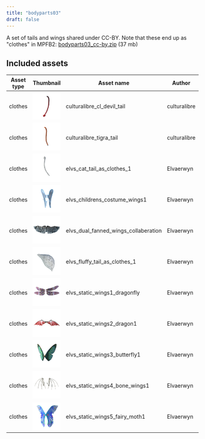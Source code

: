 ```yaml
---
title: "bodyparts03"
draft: false
---
```


A set of tails and wings shared under CC-BY. Note that these end up as "clothes" in MPFB2: [bodyparts03_cc-by.zip](http://files.makehumancommunity.org/asset_packs/bodyparts03/bodyparts03_cc-by.zip) (37 mb)


## Included assets

| Asset type | Thumbnail | Asset name | Author | Source | License |
| ---------- | --------- | ---------- | ------ | ------ | ------- |
| clothes | ![culturalibre_cl_devil_tail.png](culturalibre_cl_devil_tail.png) | culturalibre_cl_devil_tail | culturalibre | [asset repo](http://www.makehumancommunity.org/node/3248) | CC-BY |
| clothes | ![culturalibre_tigra_tail.png](culturalibre_tigra_tail.png) | culturalibre_tigra_tail | culturalibre | [asset repo](http://www.makehumancommunity.org/node/3265) | CC-BY |
| clothes | ![elvs_cat_tail_as_clothes_1.png](elvs_cat_tail_as_clothes_1.png) | elvs_cat_tail_as_clothes_1 | Elvaerwyn | [asset repo](http://www.makehumancommunity.org/node/1269) | CC-BY |
| clothes | ![elvs_childrens_costume_wings1.png](elvs_childrens_costume_wings1.png) | elvs_childrens_costume_wings1 | Elvaerwyn | [asset repo](http://www.makehumancommunity.org/node/1468) | CC-BY |
| clothes | ![elvs_dual_fanned_wings_collaberation.png](elvs_dual_fanned_wings_collaberation.png) | elvs_dual_fanned_wings_collaberation | Elvaerwyn | [asset repo](http://www.makehumancommunity.org/node/1514) | CC-BY |
| clothes | ![elvs_fluffy_tail_as_clothes_1.png](elvs_fluffy_tail_as_clothes_1.png) | elvs_fluffy_tail_as_clothes_1 | Elvaerwyn | [asset repo](http://www.makehumancommunity.org/node/1193) | CC-BY |
| clothes | ![elvs_static_wings1_dragonfly.png](elvs_static_wings1_dragonfly.png) | elvs_static_wings1_dragonfly | Elvaerwyn | [asset repo](http://www.makehumancommunity.org/node/1489) | CC-BY |
| clothes | ![elvs_static_wings2_dragon1.png](elvs_static_wings2_dragon1.png) | elvs_static_wings2_dragon1 | Elvaerwyn | [asset repo](http://www.makehumancommunity.org/node/1490) | CC-BY |
| clothes | ![elvs_static_wings3_butterfly1.png](elvs_static_wings3_butterfly1.png) | elvs_static_wings3_butterfly1 | Elvaerwyn | [asset repo](http://www.makehumancommunity.org/node/1491) | CC-BY |
| clothes | ![elvs_static_wings4_bone_wings1.png](elvs_static_wings4_bone_wings1.png) | elvs_static_wings4_bone_wings1 | Elvaerwyn | [asset repo](http://www.makehumancommunity.org/node/1493) | CC-BY |
| clothes | ![elvs_static_wings5_fairy_moth1.png](elvs_static_wings5_fairy_moth1.png) | elvs_static_wings5_fairy_moth1 | Elvaerwyn | [asset repo](http://www.makehumancommunity.org/node/1628) | CC-BY |
